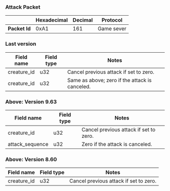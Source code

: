### Attack Packet

|               | Hexadecimal | Decimal | Protocol   |
| ------------- | ----------- | ------- | ---------- |
| **Packet Id** | 0xA1        | 161     | Game sever |

### Last version

| Field name  | Field type | Notes                                          |
| ----------- | ---------- | ---------------------------------------------- |
| creature_id | u32        | Cancel previous attack if set to zero.         |
| creature_id | u32        | Same as above; zero if the attack is canceled. |

### Above: Version 9.63

| Field name      | Field type | Notes                                  |
| --------------- | ---------- | -------------------------------------- |
| creature_id     | u32        | Cancel previous attack if set to zero. |
| attack_sequence | u32        | Zero if the attack is canceled.        |

### Above: Version 8.60

| Field name  | Field type | Notes                                  |
| ----------- | ---------- | -------------------------------------- |
| creature_id | u32        | Cancel previous attack if set to zero. |
